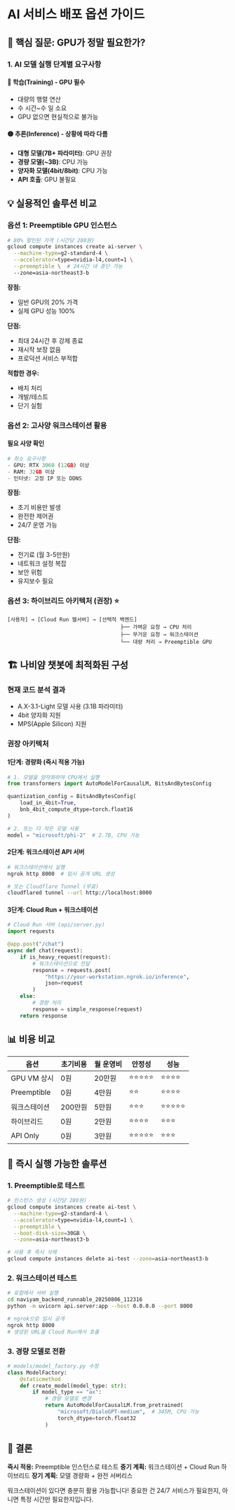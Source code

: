# AI 서비스 배포 옵션 가이드

## 🎯 핵심 질문: GPU가 정말 필요한가?

### 1. AI 모델 실행 단계별 요구사항

#### 🔴 학습(Training) - GPU 필수
- 대량의 행렬 연산
- 수 시간~수 일 소요
- GPU 없으면 현실적으로 불가능

#### 🟡 추론(Inference) - 상황에 따라 다름
- **대형 모델(7B+ 파라미터)**: GPU 권장
- **경량 모델(~3B)**: CPU 가능
- **양자화 모델(4bit/8bit)**: CPU 가능
- **API 호출**: GPU 불필요

## 💡 실용적인 솔루션 비교

### 옵션 1: Preemptible GPU 인스턴스
```bash
# 80% 할인된 가격 (시간당 280원)
gcloud compute instances create ai-server \
  --machine-type=g2-standard-4 \
  --accelerator=type=nvidia-l4,count=1 \
  --preemptible \  # 24시간 내 중단 가능
  --zone=asia-northeast3-b
```

**장점:**
- 일반 GPU의 20% 가격
- 실제 GPU 성능 100%

**단점:**
- 최대 24시간 후 강제 종료
- 재시작 보장 없음
- 프로덕션 서비스 부적합

**적합한 경우:**
- 배치 처리
- 개발/테스트
- 단기 실험

### 옵션 2: 고사양 워크스테이션 활용

#### 필요 사양 확인
```python
# 최소 요구사항
- GPU: RTX 3060 (12GB) 이상
- RAM: 32GB 이상
- 인터넷: 고정 IP 또는 DDNS
```

**장점:**
- 초기 비용만 발생
- 완전한 제어권
- 24/7 운영 가능

**단점:**
- 전기료 (월 3-5만원)
- 네트워크 설정 복잡
- 보안 위험
- 유지보수 필요

### 옵션 3: 하이브리드 아키텍처 (권장) ⭐

```
[사용자] → [Cloud Run 웹서버] → [선택적 백엔드]
                                    ├── 가벼운 요청 → CPU 처리
                                    ├── 무거운 요청 → 워크스테이션
                                    └── 대량 처리 → Preemptible GPU
```

## 🏗️ 나비얌 챗봇에 최적화된 구성

### 현재 코드 분석 결과
- A.X-3.1-Light 모델 사용 (3.1B 파라미터)
- 4bit 양자화 지원
- MPS(Apple Silicon) 지원

### 권장 아키텍처

#### 1단계: 경량화 (즉시 적용 가능)
```python
# 1. 모델을 양자화하여 CPU에서 실행
from transformers import AutoModelForCausalLM, BitsAndBytesConfig

quantization_config = BitsAndBytesConfig(
    load_in_4bit=True,
    bnb_4bit_compute_dtype=torch.float16
)

# 2. 또는 더 작은 모델 사용
model = "microsoft/phi-2"  # 2.7B, CPU 가능
```

#### 2단계: 워크스테이션 API 서버
```bash
# 워크스테이션에서 실행
ngrok http 8000  # 임시 공개 URL 생성

# 또는 Cloudflare Tunnel (무료)
cloudflared tunnel --url http://localhost:8000
```

#### 3단계: Cloud Run + 워크스테이션
```python
# Cloud Run 서버 (api/server.py)
import requests

@app.post("/chat")
async def chat(request):
    if is_heavy_request(request):
        # 워크스테이션으로 전달
        response = requests.post(
            "https://your-workstation.ngrok.io/inference",
            json=request
        )
    else:
        # 경량 처리
        response = simple_response(request)
    return response
```

## 📊 비용 비교

| 옵션 | 초기비용 | 월 운영비 | 안정성 | 성능 |
|------|---------|----------|--------|------|
| GPU VM 상시 | 0원 | 20만원 | ⭐⭐⭐⭐⭐ | ⭐⭐⭐⭐ |
| Preemptible | 0원 | 4만원 | ⭐⭐ | ⭐⭐⭐⭐ |
| 워크스테이션 | 200만원 | 5만원 | ⭐⭐⭐ | ⭐⭐⭐⭐⭐ |
| 하이브리드 | 0원 | 2만원 | ⭐⭐⭐⭐ | ⭐⭐⭐ |
| API Only | 0원 | 3만원 | ⭐⭐⭐⭐⭐ | ⭐⭐⭐ |

## 🚀 즉시 실행 가능한 솔루션

### 1. Preemptible로 테스트
```bash
# 인스턴스 생성 (시간당 280원)
gcloud compute instances create ai-test \
  --machine-type=g2-standard-4 \
  --accelerator=type=nvidia-l4,count=1 \
  --preemptible \
  --boot-disk-size=30GB \
  --zone=asia-northeast3-b

# 사용 후 즉시 삭제
gcloud compute instances delete ai-test --zone=asia-northeast3-b
```

### 2. 워크스테이션 테스트
```bash
# 로컬에서 서버 실행
cd naviyam_backend_runnable_20250806_112316
python -m uvicorn api.server:app --host 0.0.0.0 --port 8000

# ngrok으로 임시 공개
ngrok http 8000
# 생성된 URL을 Cloud Run에서 호출
```

### 3. 경량 모델로 전환
```python
# models/model_factory.py 수정
class ModelFactory:
    @staticmethod
    def create_model(model_type: str):
        if model_type == "ax":
            # 경량 모델로 변경
            return AutoModelForCausalLM.from_pretrained(
                "microsoft/DialoGPT-medium",  # 345M, CPU 가능
                torch_dtype=torch.float32
            )
```

## 📌 결론

**즉시 적용:** Preemptible 인스턴스로 테스트
**중기 계획:** 워크스테이션 + Cloud Run 하이브리드
**장기 계획:** 모델 경량화 + 완전 서버리스

워크스테이션이 있다면 충분히 활용 가능합니다!
중요한 건 24/7 서비스가 필요한지, 아니면 특정 시간만 필요한지입니다.
